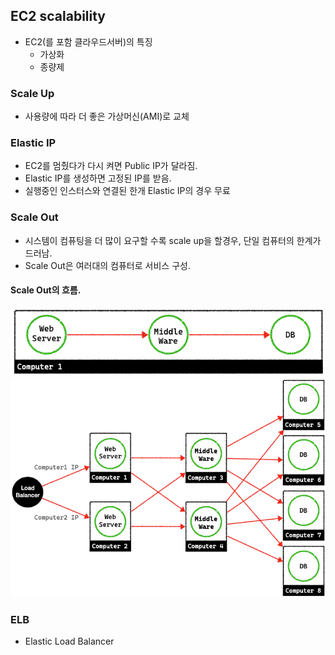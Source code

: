 ## EC2 scalability
- EC2(를 포함 클라우드서버)의 특징
    + 가상화
    + 종량제

### Scale Up
- 사용량에 따라 더 좋은 가상머신(AMI)로 교체

### Elastic IP
- EC2를 멈췄다가 다시 켜면 Public IP가 달라짐.
- Elastic IP를 생성하면 고정된 IP를 받음.
- 실행중인 인스터스와 연결된 한개 Elastic IP의 경우 무료

### Scale Out
- 시스템이 컴퓨팅을 더 많이 요구할 수록 scale up을 할경우, 단일 컴퓨터의 한계가 드러남.
- Scale Out은 여러대의 컴퓨터로 서비스 구성.

#### Scale Out의 흐름.                                                                 
![scale_out1.png](../images/aws/03_aws_scaleout_before.png)
![scale_out2.png](../images/aws/03_aws_scaleout_after.png)

### ELB
- Elastic Load Balancer
